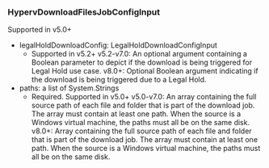 ### HypervDownloadFilesJobConfigInput
Supported in v5.0+

- legalHoldDownloadConfig: LegalHoldDownloadConfigInput
  - Supported in v5.2+
      v5.2-v7.0: An optional argument containing a Boolean parameter to depict if the download is being triggered for Legal Hold use case.
      v8.0+: Optional Boolean argument indicating if the download is being triggered due to a Legal Hold.
- paths: a list of System.Strings
  - Required. Supported in v5.0+
      v5.0-v7.0: An array containing the full source path of each file and folder that is part of the download job. The array must contain at least one path. When the source is a Windows virtual machine, the paths must all be on the same disk.
      v8.0+: Array containing the full source path of each file and folder that is part of the download job. The array must contain at least one path. When the source is a Windows virtual machine, the paths must all be on the same disk.
